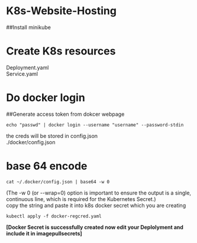 # K8s-Website-Hosting

##Install minikube

# Create K8s resources

Deployment.yaml  
Service.yaml

# Do docker login

##Generate access token from dokcer webpage
```
echo "passwd" | docker login --username "username" --password-stdin
```
the creds will be stored in config.json   
./docker/config.json  

# base 64 encode 
```
cat ~/.docker/config.json | base64 -w 0
``` 
(The -w 0 (or --wrap=0) option is important to ensure the output is a single, continuous line, which is required for the Kubernetes Secret.)    
copy the string and paste it into k8s docker secret which you are creating 
```
kubectl apply -f docker-regcred.yaml  
```

**[Docker Secret is successfully created now edit your Deplolyment and include it in imagepullsecrets]**


